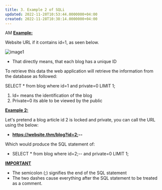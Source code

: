 ```yaml
---
title: 3. Example 2 of SQLi
updated: 2022-11-28T10:53:44.0000000+04:00
created: 2022-11-28T10:38:14.0000000+04:00
---
```


AM
**<u>Example:</u>**

Website URL if it contains id=1, as seen below.

![image1](image1-181.png)

- That directly means, that each blog has a unique ID

To retrieve this data the web application will retrieve the information from the database as followed:

SELECT \* from blog where id=1 and private=0 LIMIT 1;

1.  Id= means the identification of the blog
2.  Private=0 its able to be viewed by the public

**<u>Example 2:</u>**

Let's pretend a blog article id 2 is locked and private, you can call the URL using the below:

- **<https://website.thm/blog?id=2>;--**

Which would produce the SQL statement of:

- SELECT \* from blog where id=2;-- and private=0 LIMIT 1;

**<u>IMPORTANT</u>**

- The semicolon (;) signifies the end of the SQL statement
- The two dashes cause everything after the SQL statement to be treated as a comment.

